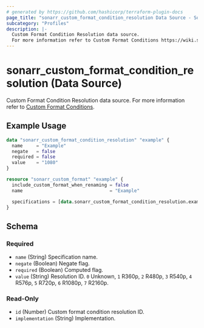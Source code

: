 ```yaml
---
# generated by https://github.com/hashicorp/terraform-plugin-docs
page_title: "sonarr_custom_format_condition_resolution Data Source - Sonarr"
subcategory: "Profiles"
description: |-
  Custom Format Condition Resolution data source.
  For more information refer to Custom Format Conditions https://wiki.servarr.com/sonarr/settings#conditions.
---
```


# sonarr_custom_format_condition_resolution (Data Source)

<!-- subcategory:Profiles -->
 Custom Format Condition Resolution data source.
For more information refer to [Custom Format Conditions](https://wiki.servarr.com/sonarr/settings#conditions).

## Example Usage

```terraform
data "sonarr_custom_format_condition_resolution" "example" {
  name     = "Example"
  negate   = false
  required = false
  value    = "1080"
}

resource "sonarr_custom_format" "example" {
  include_custom_format_when_renaming = false
  name                                = "Example"

  specifications = [data.sonarr_custom_format_condition_resolution.example]
}
```

<!-- schema generated by tfplugindocs -->
## Schema

### Required

- `name` (String) Specification name.
- `negate` (Boolean) Negate flag.
- `required` (Boolean) Computed flag.
- `value` (String) Resolution ID. `0` Unknown, `1` R360p, `2` R480p, `3` R540p, `4` R576p, `5` R720p, `6` R1080p, `7` R2160p.

### Read-Only

- `id` (Number) Custom format condition resolution ID.
- `implementation` (String) Implementation.
